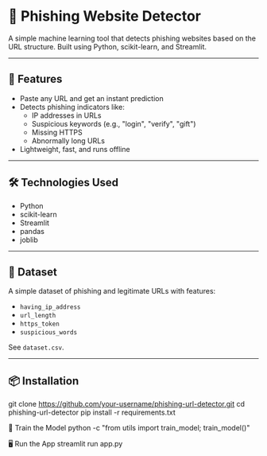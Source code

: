 # 🔐 Phishing Website Detector

A simple machine learning tool that detects phishing websites based on the URL structure. Built using Python, scikit-learn, and Streamlit.

---

## 🚀 Features

- Paste any URL and get an instant prediction
- Detects phishing indicators like:
  - IP addresses in URLs
  - Suspicious keywords (e.g., "login", "verify", "gift")
  - Missing HTTPS
  - Abnormally long URLs
- Lightweight, fast, and runs offline

---

## 🛠️ Technologies Used

- Python
- scikit-learn
- Streamlit
- pandas
- joblib

---

## 📁 Dataset

A simple dataset of phishing and legitimate URLs with features:
- `having_ip_address`
- `url_length`
- `https_token`
- `suspicious_words`

See `dataset.csv`.

---

## 📦 Installation

git clone https://github.com/your-username/phishing-url-detector.git
cd phishing-url-detector
pip install -r requirements.txt

🧠 Train the Model
python -c "from utils import train_model; train_model()"

🖥️ Run the App
streamlit run app.py

